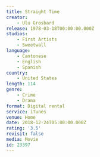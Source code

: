 ```yaml
---
title: Straight Time
creator:
    - Ulu Grosbard
release: 1978-03-18T00:00:00.000Z
studios:
    - First Artists
    - Sweetwall
language:
    - Cantonese
    - English
    - Spanish
country:
    - United States
length: 114
genre:
    - Crime
    - Drama
format: Digital rental
service: iTunes
venue: Home
date: 2018-12-24T05:00:00.000Z
rating: '3.5'
revisit: false
media: Movie
id: 23397
---
```



